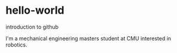 # hello-world
introduction to github

I'm a mechanical engineering masters student at CMU interested in robotics.
